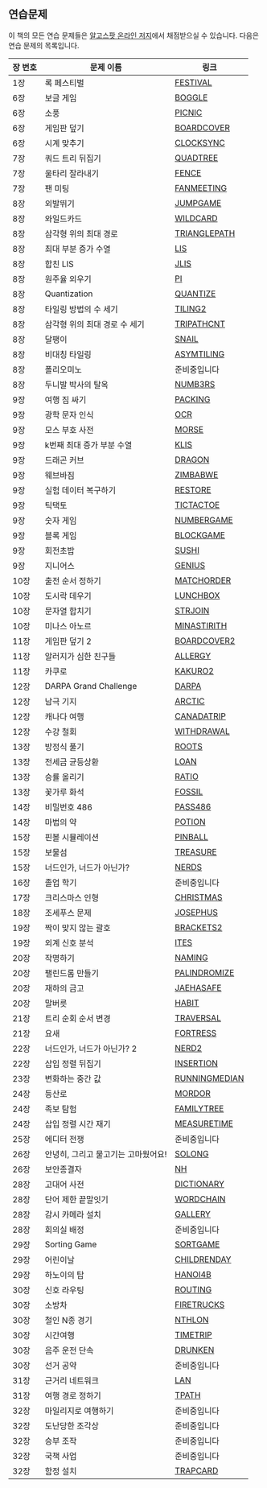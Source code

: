 ## 연습문제

이 책의 모든 연습 문제들은 [알고스팟 온라인 저지](http://algospot.com)에서 채점받으실 수 있습니다. 다음은 연습 문제의 목록입니다.

장 번호|문제 이름           	|링크
-------|------------------------|-----------------------------------------------------------
1장    |록 페스티벌				|[FESTIVAL](http://algospot.com/judge/problem/read/FESTIVAL)
6장    |보글 게임				|[BOGGLE](http://algospot.com/judge/problem/read/BOGGLE)
6장    |소풍					|[PICNIC](http://algospot.com/judge/problem/read/PICNIC)
6장    |게임판 덮기				|[BOARDCOVER](http://algospot.com/judge/problem/read/BOARDCOVER)
6장    |시계 맞추기				|[CLOCKSYNC](http://algospot.com/judge/problem/read/CLOCKSYNC)
7장    |쿼드 트리 뒤집기		|[QUADTREE](http://algospot.com/judge/problem/read/QUADTREE)
7장    |울타리 잘라내기			|[FENCE](http://algospot.com/judge/problem/read/FENCE)
7장    |팬 미팅					|[FANMEETING](http://algospot.com/judge/problem/read/FANMEETING)
8장    |외발뛰기				|[JUMPGAME](http://algospot.com/judge/problem/read/JUMPGAME)
8장    |와일드카드				|[WILDCARD](http://algospot.com/judge/problem/read/WILDCARD)
8장    |삼각형 위의 최대 경로	|[TRIANGLEPATH](http://algospot.com/judge/problem/read/TRIANGLEPATH)
8장    |최대 부분 증가 수열		|[LIS](http://algospot.com/judge/problem/read/LIS)
8장    |합친 LIS				|[JLIS](http://algospot.com/judge/problem/read/JLIS)
8장    |원주율 외우기			|[PI](http://algospot.com/judge/problem/read/PI)
8장    |Quantization			|[QUANTIZE](http://algospot.com/judge/problem/read/QUANTIZE)
8장    |타일링 방법의 수 세기	|[TILING2](http://algospot.com/judge/problem/read/TILING2)
8장    |삼각형 위의 최대 경로 수 세기 |[TRIPATHCNT](http://algospot.com/judge/problem/read/TRIPATHCNT)
8장    |달팽이					|[SNAIL](http://algospot.com/judge/problem/read/SNAIL)
8장    |비대칭 타일링			|[ASYMTILING](http://algospot.com/judge/problem/read/ASYMTILING)
8장    |폴리오미노				|준비중입니다
8장    |두니발 박사의 탈옥		|[NUMB3RS](http://algospot.com/judge/problem/read/NUMB3RS) 
9장    |여행 짐 싸기			|[PACKING](http://algospot.com/judge/problem/read/PACKING) 
9장    |광학 문자 인식			|[OCR](http://algospot.com/judge/problem/read/OCR) 
9장    |모스 부호 사전 			|[MORSE](http://algospot.com/judge/problem/read/MORSE)
9장    |k번째 최대 증가 부분 수열|[KLIS](http://algospot.com/judge/problem/read/KLIS) 
9장    |드래곤 커브				|[DRAGON](http://algospot.com/judge/problem/read/DRAGON) 
9장    |웨브바짐				|[ZIMBABWE](http://algospot.com/judge/problem/read/ZIMBABWE) 
9장    |실험 데이터 복구하기	|[RESTORE](http://algospot.com/judge/problem/read/RESTORE) 
9장    |틱택토					|[TICTACTOE](http://algospot.com/judge/problem/read/TICTACTOE) 
9장    |숫자 게임				|[NUMBERGAME](http://algospot.com/judge/problem/read/NUMBERGAME)
9장    |블록 게임				|[BLOCKGAME](http://algospot.com/judge/problem/read/BLOCKGAME)
9장    |회전초밥				|[SUSHI](http://algospot.com/judge/problem/read/SUSHI) 
9장    |지니어스				|[GENIUS](http://algospot.com/judge/problem/read/GENIUS) 
10장   |출전 순서 정하기		|[MATCHORDER](http://algospot.com/judge/problem/read/MATCHORDER) 
10장   |도시락 데우기			|[LUNCHBOX](http://algospot.com/judge/problem/read/LUNCHBOX)
10장   |문자열 합치기			|[STRJOIN](http://algospot.com/judge/problem/read/STRJOIN)
10장   |미나스 아노르			|[MINASTIRITH](http://algospot.com/judge/problem/read/MINASTIRITH)
11장   |게임판 덮기 2			|[BOARDCOVER2](http://algospot.com/judge/problem/read/BOARDCOVER2)
11장   |알러지가 심한 친구들	|[ALLERGY](http://algospot.com/judge/problem/read/ALLERGY)
11장   |카쿠로					|[KAKURO2](http://algospot.com/judge/problem/read/KAKURO2)
12장   |DARPA Grand Challenge   |[DARPA](http://algospot.com/judge/problem/read/DARPA)
12장   |남극 기지				|[ARCTIC](http://algospot.com/judge/problem/read/ARCTIC)
12장   |캐나다 여행				|[CANADATRIP](http://algospot.com/judge/problem/read/CANADATRIP)
12장   |수강 철회				|[WITHDRAWAL](http://algospot.com/judge/problem/read/WITHDRAWAL)
13장   |방정식 풀기				|[ROOTS](http://algospot.com/judge/problem/read/ROOTS)
13장   |전세금 균등상환			|[LOAN](http://algospot.com/judge/problem/read/LOAN)
13장   |승률 올리기				|[RATIO](http://algospot.com/judge/problem/read/RATIO)
13장   |꽃가루 화석				|[FOSSIL](http://algospot.com/judge/problem/read/FOSSIL)
14장   |비밀번호 486			|[PASS486](http://algospot.com/judge/problem/read/PASS486)
14장   |마법의 약				|[POTION](http://algospot.com/judge/problem/read/POTION)
15장   |핀볼 시뮬레이션			|[PINBALL](http://algospot.com/judge/problem/read/PINBALL)
15장   |보물섬					|[TREASURE](http://algospot.com/judge/problem/read/TREASURE)
15장   |너드인가, 너드가 아닌가?|[NERDS](http://algospot.com/judge/problem/read/NERDS)
16장   |졸업 학기				|준비중입니다
17장   |크리스마스 인형			|[CHRISTMAS](http://algospot.com/judge/problem/read/CHRISTMAS)
18장   |조세푸스 문제			|[JOSEPHUS](http://algospot.com/judge/problem/read/JOSEPHUS)
19장   |짝이 맞지 않는 괄호		|[BRACKETS2](http://algospot.com/judge/problem/read/BRACKETS2)
19장   |외계 신호 분석			|[ITES](http://algospot.com/judge/problem/read/ITES)
20장   |작명하기				|[NAMING](http://algospot.com/judge/problem/read/NAMING)
20장   |팰린드롬 만들기			|[PALINDROMIZE](http://algospot.com/judge/problem/read/PALINDROMIZE)
20장   |재하의 금고				|[JAEHASAFE](http://algospot.com/judge/problem/read/JAEHASAFE)
20장   |말버릇					|[HABIT](http://algospot.com/judge/problem/read/HABIT)
21장   |트리 순회 순서 변경		|[TRAVERSAL](http://algospot.com/judge/problem/read/TRAVERSAL)
21장   |요새					|[FORTRESS](http://algospot.com/judge/problem/read/FORTRESS)
22장   |너드인가, 너드가 아닌가? 2|[NERD2](http://algospot.com/judge/problem/read/NERD2)
22장   |삽입 정렬 뒤집기		|[INSERTION](http://algospot.com/judge/problem/read/INSERTION)
23장   |변화하는 중간 값		|[RUNNINGMEDIAN](http://algospot.com/judge/problem/read/RUNNINGMEDIAN)
24장   |등산로					|[MORDOR](http://algospot.com/judge/problem/read/MORDOR)
24장   |족보 탐험				|[FAMILYTREE](http://algospot.com/judge/problem/read/FAMILYTREE)
24장   |삽입 정렬 시간 재기		|[MEASURETIME](http://algospot.com/judge/problem/read/MEASURETIME)
25장   |에디터 전쟁				|준비중입니다
26장   |안녕히, 그리고 물고기는 고마웠어요!|[SOLONG](http://algospot.com/judge/problem/read/SOLONG)
26장   |보안종결자				|[NH](http://algospot.com/judge/problem/read/NH)
28장   |고대어 사전				|[DICTIONARY](http://algospot.com/judge/problem/read/DICTIONARY)
28장   |단어 제한 끝말잇기		|[WORDCHAIN](http://algospot.com/judge/problem/read/WORDCHAIN)
28장   |감시 카메라 설치		|[GALLERY](http://algospot.com/judge/problem/read/GALLERY)
28장   |회의실 배정				|준비중입니다
29장   |Sorting Game			|[SORTGAME](http://algospot.com/judge/problem/read/SORTGAME)
29장   |어린이날				|[CHILDRENDAY](http://algospot.com/judge/problem/read/CHILDRENDAY)
29장   |하노이의 탑				|[HANOI4B](http://algospot.com/judge/problem/read/HANOI4B)
30장   |신호 라우팅				|[ROUTING](http://algospot.com/judge/problem/read/ROUTING)
30장   |소방차					|[FIRETRUCKS](http://algospot.com/judge/problem/read/FIRETRUCKS)
30장   |철인 N종 경기			|[NTHLON](http://algospot.com/judge/problem/read/NTHLON)
30장   |시간여행				|[TIMETRIP](http://algospot.com/judge/problem/read/TIMETRIP)
30장   |음주 운전 단속			|[DRUNKEN](http://algospot.com/judge/problem/read/DRUNKEN)
30장   |선거 공약				|준비중입니다
31장   |근거리 네트워크			|[LAN](http://algospot.com/judge/problem/read/LAN)
31장   |여행 경로 정하기		|[TPATH](http://algospot.com/judge/problem/read/TPATH)
32장   |마일리지로 여행하기		|준비중입니다
32장   |도난당한 조각상			|준비중입니다
32장   |승부 조작				|준비중입니다
32장   |국책 사업				|준비중입니다
32장   |함정 설치				|[TRAPCARD](http://algospot.com/judge/problem/read/TRAPCARD)
